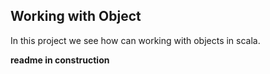 Working with Object
---------------------------------
In this project we see how can working with objects in scala.

**readme in construction**